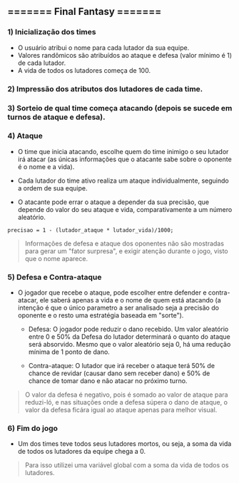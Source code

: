 ## ======= Final Fantasy =======

### 1) Inicialização dos times

- O usuário atribui o nome para cada lutador da sua equipe.
- Valores randômicos são atribuídos ao ataque e defesa (valor mínimo é 1) de cada lutador.
- A vida de todos os lutadores começa de 100.

### 2) Impressão dos atributos dos lutadores de cada time.

### 3) Sorteio de qual time começa atacando (depois se sucede em turnos de ataque e defesa).

### 4) Ataque

- O time que inicia atacando, escolhe quem do time inimigo o seu lutador irá atacar (as únicas informações que o atacante sabe sobre o oponente é o nome e a vida).

- Cada lutador do time ativo realiza um ataque individualmente, seguindo a ordem de sua equipe.

- O atacante pode errar o ataque a depender da sua precisão, que depende do valor do seu ataque e vida, comparativamente a um número aleatório.

```
precisao = 1 - (lutador_ataque * lutador_vida)/1000;
```

> Informações de defesa e ataque dos oponentes não são mostradas para gerar um "fator surpresa", e exigir atenção durante o jogo, visto que o nome aparece.

### 5) Defesa e Contra-ataque

- O jogador que recebe o ataque, pode escolher entre defender e contra-atacar, ele saberá apenas a vida e o nome de quem está atacando (a intenção é que o único parametro a ser analisado seja a precisão do oponente e o resto uma estratégia baseada em "sorte").

  - Defesa: O jogador pode reduzir o dano recebido. Um valor aleatório entre 0 e 50% da Defesa do lutador determinará o quanto do ataque será absorvido. Mesmo que o valor aleatório seja 0, há uma redução mínima de 1 ponto de dano.

  - Contra-ataque:  O lutador que irá receber o ataque terá 50% de chance de revidar (causar dano sem receber dano) e 50% de chance de tomar dano e não atacar no próximo turno.

> O valor da defesa é negativo, pois é somado ao valor de ataque para reduzi-ló, e nas situações onde a defesa súpera o dano de ataque, o valor da defesa ficára igual ao ataque apenas para melhor visual.

### 6) Fim do jogo

- Um dos times teve todos seus lutadores mortos, ou seja, a soma da vida de todos os lutadores da equipe chega a 0.

> Para isso utilizei uma variável global com a soma da vida de todos os lutadores.
